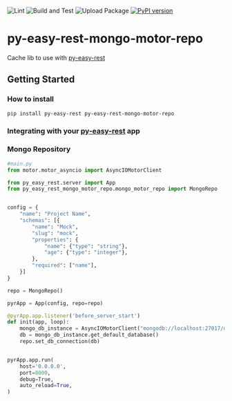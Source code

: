 ![Lint](https://github.com/JeanPinzon/py-easy-rest-mongo-motor-repo/actions/workflows/python-lint.yml/badge.svg)
![Build and Test](https://github.com/JeanPinzon/py-easy-rest-mongo-motor-repo/actions/workflows/python-test.yml/badge.svg)
![Upload Package](https://github.com/JeanPinzon/py-easy-rest-mongo-motor-repo/actions/workflows/python-publish.yml/badge.svg)
[![PyPI version](https://badge.fury.io/py/py-easy-rest-mongo-motor-repo.svg)](https://badge.fury.io/py/py-easy-rest-mongo-motor-repo)

# py-easy-rest-mongo-motor-repo

Cache lib to use with [py-easy-rest](https://github.com/JeanPinzon/py-easy-rest)


## Getting Started

### How to install

`pip install py-easy-rest py-easy-rest-mongo-motor-repo`


### Integrating with your [py-easy-rest](https://github.com/JeanPinzon/py-easy-rest) app


### Mongo Repository

```python
#main.py
from motor.motor_asyncio import AsyncIOMotorClient

from py_easy_rest.server import App
from py_easy_rest_mongo_motor_repo.mongo_motor_repo import MongoRepo


config = {
    "name": "Project Name",
    "schemas": [{
        "name": "Mock",
        "slug": "mock",
        "properties": {
            "name": {"type": "string"},
            "age": {"type": "integer"},
        },
        "required": ["name"],
    }]
}

repo = MongoRepo()

pyrApp = App(config, repo=repo)

@pyrApp.app.listener('before_server_start')
def init(app, loop):
    mongo_db_instance = AsyncIOMotorClient("mongodb://localhost:27017/db")
    db = mongo_db_instance.get_default_database()
    repo.set_db_connection(db)


pyrApp.app.run(
    host='0.0.0.0',
    port=8000,
    debug=True,
    auto_reload=True,
)
```
